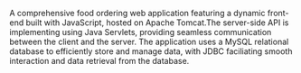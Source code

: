 
A comprehensive food ordering web application featuring a dynamic front-end built with JavaScript, hosted on Apache Tomcat.The server-side API is implementing using Java Servlets, providing seamless communication between the client and the server.
The application uses a MySQL relational database to efficiently store and manage data, with JDBC faciliating smooth interaction and data retrieval from the database.
